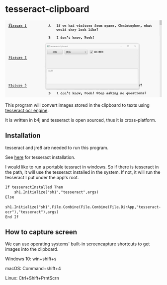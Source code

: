 tesseract-clipboard
=====================

![](https://github.com/xulihang/tesseract-clipboard/raw/master/demo.gif)

This program will convert images stored in the clipboard to texts using [tesseract ocr engine](https://github.com/tesseract-ocr/tesseract).

It is written in b4j and tesseract is open sourced, thus it is cross-platform.


Installation
-------------

tesseract and jre8 are needed to run this program.

See [here](https://github.com/tesseract-ocr/tesseract/wiki) for tesseract installation.

I would like to run a portable tessract in windows. So if there is tesseract in the path, it will use the tesseract installed in the system. If not, it will run the tesseract I put under the app's root.

```
If tesseractInstalled Then
    sh1.Initialize("sh1","tesseract",args)
Else
    sh1.Initialize("sh1",File.Combine(File.Combine(File.DirApp,"tesseract-ocr"),"tesseract"),args)
End If 
```

How to capture screen
----------------------

We can use operating systems' built-in screencapture shortcuts to get images into the clipboard. 

Windows 10: win+shift+s

macOS: Command+shift+4

Linux: Ctrl+Shift+PrntScrn

